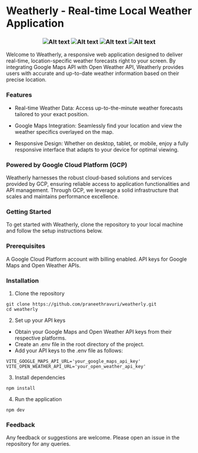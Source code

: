 # Weatherly - Real-time Local Weather Application

<h3 align="center">
<img alt="Alt text" src="https://img.shields.io/badge/Vue.js-4FC08D.svg?style=for-the-badge&logo=vuedotjs&logoColor=white"/>
<img alt="Alt text" src="https://img.shields.io/badge/Sass-CC6699.svg?style=for-the-badge&logo=Sass&logoColor=white"/>
<img alt="Alt text" src="https://img.shields.io/badge/JavaScript-F7DF1E.svg?style=for-the-badge&logo=JavaScript&logoColor=black"/>
<img alt="Alt text" src="https://img.shields.io/badge/GoogleCloud-%234285F4.svg?style=for-the-badge&logo=google-cloud&logoColor=white"/>

</h3>

Welcome to Weatherly, a responsive web application designed to deliver real-time, location-specific weather forecasts right to your screen. By integrating Google Maps API with Open Weather API, Weatherly provides users with accurate and up-to-date weather information based on their precise location.

### Features

-   Real-time Weather Data: Access up-to-the-minute weather forecasts tailored to your exact position.

-   Google Maps Integration: Seamlessly find your location and view the weather specifics overlayed on the map.

-   Responsive Design: Whether on desktop, tablet, or mobile, enjoy a fully responsive interface that adapts to your device for optimal viewing.

### Powered by Google Cloud Platform (GCP)

Weatherly harnesses the robust cloud-based solutions and services provided by GCP, ensuring reliable access to application functionalities and API management. Through GCP, we leverage a solid infrastructure that scales and maintains performance excellence.

### Getting Started

To get started with Weatherly, clone the repository to your local machine and follow the setup instructions below.


### Prerequisites

A Google Cloud Platform account with billing enabled. API keys for Google Maps and Open Weather APIs.

### Installation

1. Clone the repository

```
git clone https://github.com/praneethravuri/weatherly.git
cd weatherly
```

2. Set up your API keys

* Obtain your Google Maps and Open Weather API keys from their respective platforms.
* Create an .env file in the root directory of the project.
* Add your API keys to the .env file as follows:

```
VITE_GOOGLE_MAPS_API_URL='your_google_maps_api_key'
VITE_OPEN_WEATHER_API_URL='your_open_weather_api_key'
```

3. Install dependencies

```npm install```

4. Run the application

```npm dev```

### Feedback

Any feedback or suggestions are welcome. Please open an issue in the repository for any queries.
